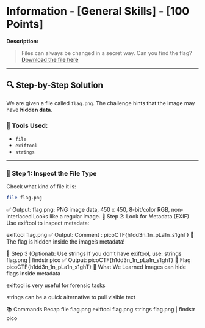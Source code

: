 # Information - [General Skills] - [100 Points]

**Description:**
> Files can always be changed in a secret way. Can you find the flag?  
> [Download the file here](https://artifacts.picoctf.net/c/91/flag.png)

---

## 🔍 Step-by-Step Solution

We are given a file called `flag.png`. The challenge hints that the image may have **hidden data**.

### 🔧 Tools Used:
- `file`
- `exiftool`
- `strings`

---

### 🧪 Step 1: Inspect the File Type

Check what kind of file it is:

```bash
file flag.png
```
✅ Output:
flag.png: PNG image data, 450 x 450, 8-bit/color RGB, non-interlaced
Looks like a regular image.
🧪 Step 2: Look for Metadata (EXIF)
Use exiftool to inspect metadata:

exiftool flag.png
✅ Output:
Comment                        : picoCTF{h1dd3n_1n_pLa1n_s1ghT}
🎉 The flag is hidden inside the image’s metadata!

🧪 Step 3 (Optional): Use strings
If you don’t have exiftool, use:
strings flag.png | findstr pico
✅ Output:
picoCTF{h1dd3n_1n_pLa1n_s1ghT}
🏁 Flag
picoCTF{h1dd3n_1n_pLa1n_s1ghT}
🧠 What We Learned
Images can hide flags inside metadata

exiftool is very useful for forensic tasks

strings can be a quick alternative to pull visible text

📚 Commands Recap
file flag.png
exiftool flag.png
strings flag.png | findstr pico
